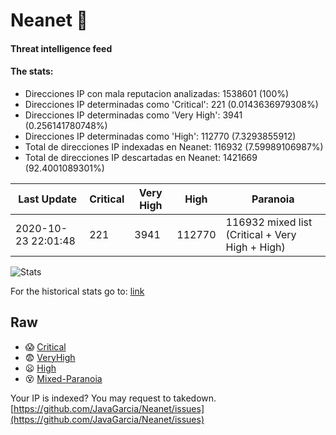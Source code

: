 # Neanet :hocho:
#### Threat intelligence feed
#### The stats:

- Direcciones IP con mala reputacion analizadas: 1538601 (100%)
- Direcciones IP determinadas como 'Critical':  221 (0.0143636979308%)
- Direcciones IP determinadas como 'Very High':  3941 (0.256141780748%)
- Direcciones IP determinadas como 'High':  112770 (7.3293855912)
- Total de direcciones IP indexadas en Neanet:  116932 (7.59989106987%)
- Total de direcciones IP descartadas en Neanet:  1421669 (92.4001089301%)

| Last Update | Critical | Very High | High | Paranoia |
| --- | --- | --- | --- | --- |
| 2020-10-23 22:01:48 | 221 | 3941 | 112770 | 116932 mixed list (Critical + Very High + High)|

![Stats](https://docs.google.com/spreadsheets/d/e/2PACX-1vSnaNMIXVabIpDJjufMlzH7poXnshF3mgd8Is1g9ytUEzVsP5my4Trn8f-xkoLLQ38xpL3HtmUexLo6/pubchart?oid=501124687&format=image)

For the historical stats go to: [link](/stats.csv)
## Raw
- :scream: [Critical](https://raw.githubusercontent.com/JavaGarcia/Neanet/master/blacklists/neanet_critical.txt)
- :fearful: [VeryHigh](https://raw.githubusercontent.com/JavaGarcia/Neanet/master/blacklists/neanet_veryHigh.txtt)
- :frowning: [High](https://raw.githubusercontent.com/JavaGarcia/Neanet/master/blacklists/neanet_high.txt)
- :dizzy_face: [Mixed-Paranoia](https://raw.githubusercontent.com/JavaGarcia/Neanet/master/blacklists/neanet_all.txt)


Your IP is indexed? You may request to takedown. [https://github.com/JavaGarcia/Neanet/issues](https://github.com/JavaGarcia/Neanet/issues)





















































































































































































































































































































































































































































































































































































































































































































































































































































































































































































































































































































































































































































































































































































































































































































































































































































































